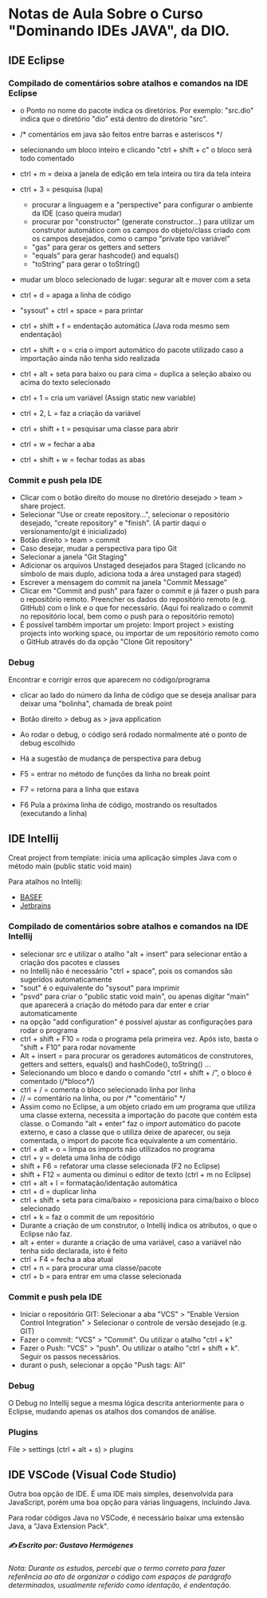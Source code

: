# Notas de Aula Sobre o Curso "Dominando IDEs JAVA", da DIO.

## IDE Eclipse

### Compilado de comentários sobre atalhos e comandos na IDE Eclipse

- o Ponto no nome do pacote indica os diretórios. Por exemplo: "src.dio" indica que o diretório "dio" está dentro do diretório "src".

- /* comentários em java são feitos entre barras e asteriscos */
- selecionando um bloco inteiro e clicando "ctrl + shift + c" o bloco será todo comentado
- ctrl + m = deixa a janela de edição em tela inteira ou tira da tela inteira

 * ctrl + 3 = pesquisa (lupa)

    * procurar a linguagem e a "perspective" para configurar o ambiente da IDE (caso queira mudar)
    * procurar por "constructor" (generate constructor...) para utilizar um construtor automático com os campos do objeto/class criado  com os campos desejados, como o campo "private tipo variável"
    * "gas" para gerar os getters and setters
    * "equals" para gerar hashcode() and equals()
    * "toString" para gerar o toString()
 * mudar um bloco selecionado de lugar: segurar alt e mover com a seta
 * ctrl + d = apaga a linha de código
 * "sysout" + ctrl + space = para printar
 * ctrl + shift + f = endentação automática (Java roda mesmo sem endentação)
 * ctrl + shift + o = cria o import automático do pacote utilizado caso a importação ainda não tenha sido realizada
 * ctrl + alt + seta para baixo ou para cima = duplica a seleção abaixo ou acima do texto selecionado
 * ctrl + 1 = cria um variável (Assign static new variable)
 * ctrl + 2, L = faz a criação da variável
 * ctrl + shift + t = pesquisar uma classe para abrir
 * ctrl + w = fechar a aba
 * ctrl + shift + w = fechar todas as abas

### Commit e push pela IDE

- Clicar com o botão direito do mouse no diretório desejado > team > share project. 
- Selecionar "Use or create repository...", selecionar o repositório desejado, "create repository" e "finish". (A partir daqui o versionamento/git é inicializado)
- Botão direito > team > commit
- Caso desejar, mudar a perspectiva para tipo Git
- Selecionar a janela "Git Staging"
- Adicionar os arquivos Unstaged desejados para Staged (clicando no símbolo de mais duplo, adiciona toda a área unstaged para staged)
- Escrever a mensagem do commit na janela "Commit Message"
- Clicar em "Commit and push" para fazer o commit e já fazer o push para o repositório remoto. Preencher os dados do repositório remoto (e.g. GitHub) com o link e o que for necessário. (Aqui foi realizado o commit no repositório local, bem como o push para o repositório remoto)
- É possível também importar um projeto: Import project > existing projects  into working space, ou importar de um repositório remoto como o GitHub através do da opção "Clone Git repository"

### Debug

Encontrar e corrigir erros que aparecem no código/programa

- clicar ao lado do número da linha de código que se deseja analisar para deixar uma "bolinha", chamada de break point

- Botão direito > debug as > java application

- Ao rodar o debug, o código será rodado normalmente até o ponto de debug escolhido
- Há a sugestão de mudança de perspectiva para debug
- F5 = entrar no método de funções da linha no break point
- F7 = retorna para a linha que estava
- F6 Pula a próxima linha de código, mostrando os resultados (executando a linha)



## IDE Intellij

Creat project from template: inicia uma aplicação simples Java com o método main (public static void main)

Para atalhos no Intellij: 

- [BASEF](http://www.basef.com.br/index.php/Atalhos_do_IntelliJ_Idea)
- [Jetbrains](https://resources.jetbrains.com/storage/products/intellij-idea/docs/IntelliJIDEA_ReferenceCard.pdf)

### Compilado de comentários sobre atalhos e comandos na IDE Intellij

- selecionar *src* e utilizar o atalho "alt + insert" para selecionar então a criação dos pacotes e classes
- no Intellij não é necessário "ctrl + space", pois os comandos são sugeridos automaticamente
- "sout" é o equivalente do "sysout" para imprimir
- "psvd" para criar o "public static void main", ou apenas digitar "main" que aparecerá a criação do método para dar enter e criar automaticamente
- na opção "add configuration" é possível ajustar as configurações para rodar o programa
- ctrl + shift + F10 = roda o programa pela primeira vez. Após isto, basta o "shift + F10" para rodar novamente
- Alt + insert = para procurar os geradores automáticos de construtores, getters and setters, equals() and hashCode(), toString() ...
- Selecionando um bloco e dando o comando "ctrl + shift + /", o bloco é comentado (/\*bloco\*/)
- ctrl + / = comenta o bloco selecionado linha por linha
- // = comentário na linha, ou por /* "comentário" */
- Assim como no Eclipse, a um objeto criado em um programa que utiliza uma classe externa, necessita a importação do pacote que contém esta classe. o Comando "alt + enter" faz o *import* automático do pacote externo, e caso a classe que o utiliza deixe de aparecer, ou seja comentada, o import do pacote fica equivalente a um comentário.
- ctrl + alt + o = limpa os imports não utilizados no programa
- ctrl + y = deleta uma linha de código
- shift + F6 = refatorar uma classe selecionada (F2 no Eclipse)
- shift + F12 = aumenta ou diminui o editor de texto (ctrl + m no Eclipse)
- ctrl + alt + l = formatação/identação automática
- ctrl + d = duplicar linha
- ctrl + shift + seta para cima/baixo = reposiciona para cima/baixo o bloco selecionado
- ctrl + k = faz o commit de um repositório
- Durante a criação de um construtor, o Intellij indica os atributos, o que o Eclipse não faz.
- alt + enter = durante a criação de uma variável, caso a variável não tenha sido declarada, isto é feito
- ctrl + F4 = fecha a aba atual
- ctrl + n = para procurar uma classe/pacote
- ctrl + b = para entrar em uma classe selecionada

### Commit e push pela IDE

- Iniciar o repositório GIT: Selecionar a aba "VCS" > "Enable Version Control Integration" > Selecionar o controle de versão desejado (e.g. GIT)
- Fazer o commit: "VCS" > "Commit". Ou utilizar o atalho "ctrl + k"
- Fazer o Push: "VCS" > "push". Ou utilizar o atalho "ctrl + shift + k". Seguir os passos necessários.
- durant o push, selecionar a opção "Push tags: All"

### Debug

O Debug no Intellij segue a mesma lógica descrita anteriormente para o Eclipse, mudando apenas os atalhos dos comandos de análise.

### Plugins

File > settings (ctrl + alt + s) > plugins



## IDE VSCode (Visual Code Studio)

Outra boa opção de IDE. É uma IDE mais simples, desenvolvida para JavaScript, porém uma boa opção para várias linguagens, incluindo Java.

Para rodar códigos Java no VSCode, é necessário baixar uma extensão Java, a "Java Extension Pack".





##### :writing_hand: Escrito por: Gustavo Hermógenes



###### Nota: Durante os estudos, percebi que o termo correto para fazer referência ao ato de organizar o código com espaços de parágrafo determinados, usualmente referido como *identação*, é *endentação*.
